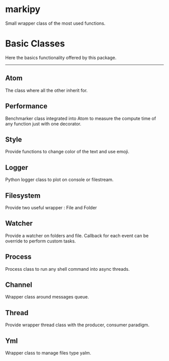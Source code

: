 # markipy
Small wrapper class of the most used functions.

# Basic Classes
Here the basics functionality offered by this package.
___
## Atom
The class where all the other inherit for.

## Performance 
Benchmarker class integrated into Atom to  measure the compute time of any function just with one decorator.

## Style
Provide functions to change color of the text and use emoji.

## Logger
Python logger class to plot on console or filestream.

## Filesystem
Provide two useful wrapper : File and Folder

## Watcher
Provide a watcher on folders and file. Callback for each event can be override to perform custom tasks.

## Process
Process class to run any shell command into async threads.

## Channel
Wrapper class around messages queue.

## Thread
Provide wrapper thread class with the producer, consumer paradigm.

## Yml
Wrapper class to manage files type yalm.

 
  




